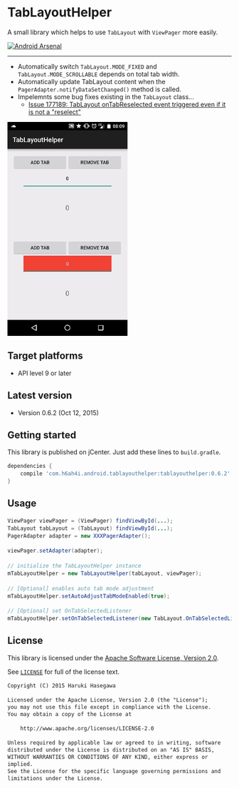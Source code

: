 TabLayoutHelper
===============

A small library which helps to use `TabLayout` with `ViewPager` more easily.

[![Android Arsenal](https://img.shields.io/badge/Android%20Arsenal-TabLayoutHelper-green.svg?style=flat)](https://android-arsenal.com/details/1/2273)

---

- Automatically switch `TabLayout.MODE_FIXED` and `TabLayout.MODE_SCROLLABLE` depends on total tab width.
- Automatically update TabLayout content when the `PagerAdapter.notifyDataSetChanged()` method is called.
- Impelemnts some bug fixes existing in the `TabLayout` class...
  - [Issue 177189: TabLayout onTabReselected event triggered even if it is not a "reselect"](https://code.google.com/p/android/issues/detail?id=177189)

<a href="./pic/demo.gif?raw=true"><img src="./pic/demo.gif?raw=true" alt="Example app" /></a>

Target platforms
---

- API level 9 or later  

Latest version
---

- Version 0.6.2  (Oct 12, 2015)

Getting started
---

This library is published on jCenter. Just add these lines to `build.gradle`.

```groovy
dependencies {
    compile 'com.h6ah4i.android.tablayouthelper:tablayouthelper:0.6.2'
}
```

Usage
---

```java
ViewPager viewPager = (ViewPager) findViewById(...);
TabLayout tabLayout = (TabLayout) findViewById(...);
PagerAdapter adapter = new XXXPagerAdapter();

viewPager.setAdapter(adapter);

// initialize the TabLayoutHelper instance
mTabLayoutHelper = new TabLayoutHelper(tabLayout, viewPager);

// [Optional] enables auto tab mode adjustment
mTabLayoutHelper.setAutoAdjustTabModeEnabled(true);

// [Optional] set OnTabSelectedListener
mTabLayoutHelper.setOnTabSelectedListener(new TabLayout.OnTabSelectedListener() { ... });
```

License
---

This library is licensed under the [Apache Software License, Version 2.0](http://www.apache.org/licenses/LICENSE-2.0).

See [`LICENSE`](LICENSE) for full of the license text.

    Copyright (C) 2015 Haruki Hasegawa

    Licensed under the Apache License, Version 2.0 (the "License");
    you may not use this file except in compliance with the License.
    You may obtain a copy of the License at

        http://www.apache.org/licenses/LICENSE-2.0

    Unless required by applicable law or agreed to in writing, software
    distributed under the License is distributed on an "AS IS" BASIS,
    WITHOUT WARRANTIES OR CONDITIONS OF ANY KIND, either express or implied.
    See the License for the specific language governing permissions and
    limitations under the License.
